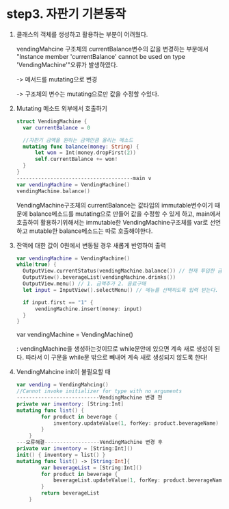# step3. 자판기 기본동작

1. 클래스의 객체를 생성하고 활용하는 부분이 어려웠다.

   vendingMahcine 구조체의 currentBalance변수의 값을 변경하는 부분에서 "Instance member 'currentBalance' cannot be used on type 'VendingMachine'"오류가 발생하였다.

   -> 메서드를 mutating으로 변경

   -> 구조체의 변수는 mutating으로만 값을 수정할 수있다.

2. Mutating 메소드 외부에서 호출하기

   ```swift
   struct VendingMachine {
     var currentBalance = 0
   
     //자판기 금액을 원하는 금액만큼 올리는 메소드
     mutating func balance(money: String) {
         let won = Int(money.dropFirst(2))
         self.currentBalance += won!
     }
   }
   --------------------------------------main v
   var vendingMachine = VendingMachine()
   vendingMachine.balance()
   ```

   VendingMachine구조체의 currentBalance는 값타입의 immutable변수이기 때문에 balance메소드를 mutating으로 만들어 값을 수정할 수 있게 하고, main에서 호출하여 활용하기위해서는 immutable한 VendingMachine구조체를 var로 선언하고 mutable한 balance메소드는 따로 호출해야한다.

3. 잔액에 대한 값이 0원에서 변동될 경우 새롭게 반영하여 출력

   ```swift
   var vendingMachine = VendingMachine()
   while(true) {
     OutputView.currentStatus(vendingMachine.balance()) // 현재 투입한 금액이 0원입니다. 다음과 같은 음료가 있습니다.
     OutputView().beverageList(vendingMachine.drinks())
     OutputView.menu() // 1. 금액추가 2. 음료구매
     let input = InputView().selectMenu() // 메뉴를 선택하도록 입력 받는다.
   
     if input.first == "1" {
         vendingMachine.insert(money: input)
     }
   }
   ```

   var vendingMachine = VendingMachine()

   : vendingMachine을 생성하는것이므로 while문안에 있으면 계속 새로 생성이 된다. 따라서 이 구문을 while문 밖으로 빼내어 계속 새로 생성되지 않도록 한다!

4. VendingMahcine init이 불필요할 때

   ```swift
   var vending = VendingMahcing()
   //Cannot invoke initializer for type with no arguments
   ---------------------------VendingMachine 변경 전
   private var inventory: [String:Int]
   mutating func list() {
           for product in beverage {
               inventory.updateValue(1, forKey: product.beverageName)
           }
       }
   ---오류해결------------------VendingMachine 변경 후
   private var inventory = [String:Int]()
   init() { inventory = list() }
   mutating func list() -> [String:Int]{
           var beverageList = [String:Int]()
           for product in beverage {
               beverageList.updateValue(1, forKey: product.beverageName)
           }
           return beverageList
       }
   ```

   

